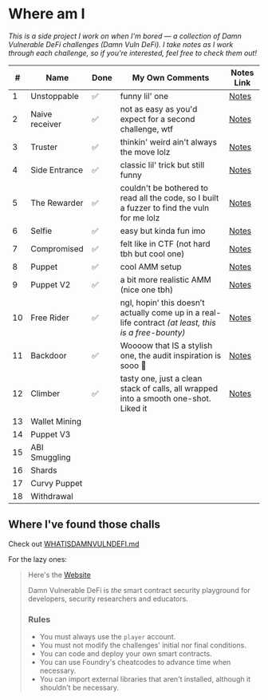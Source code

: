 # Where am I

_This is a side project I work on when I'm bored — a collection of Damn Vulnerable DeFi challenges (Damn Vuln DeFi).
I take notes as I work through each challenge, so if you're interested, feel free to check them out!_

| #  | Name           | Done | My Own Comments | Notes Link                            |
| -- | -------------- | ---- | -------- | ------------------------------------- |
| 1  | Unstoppable    | ✅    |    funny lil' one      | [Notes](test/unstoppable/Notes.md)    |
| 2  | Naive receiver | ✅    |    not as easy as you'd expect for a second challenge, wtf     | [Notes](test/naive-receiver/Notes.md) |
| 3  | Truster        | ✅    |    thinkin' weird ain't always the move lolz     | [Notes](test/truster/Notes.md)        |
| 4  | Side Entrance  | ✅    |    classic lil' trick but still funny     | [Notes](test/side-entrance/Notes.md)  |
| 5  | The Rewarder   | ✅    |    couldn't be bothered to read all the code, so I built a fuzzer to find the vuln for me lolz      | [Notes](test/the-rewarder/Notes.md)   |
| 6  | Selfie         | ✅    |    easy but kinda fun imo      | [Notes](test/selfie/Notes.md)         |
| 7  | Compromised    | ✅    |    felt like in CTF (not hard tbh but cool one)      | [Notes](test/compromised/Notes.md)    |
| 8  | Puppet         | ✅    |    cool AMM setup      | [Notes](test/puppet/Notes.md)         |
| 9  | Puppet V2      | ✅    |    a bit more realistic AMM (nice one tbh)      | [Notes](test/puppet-v2/Notes.md)      |
| 10 | Free Rider     | ✅    |    ngl, hopin’ this doesn’t actually come up in a real-life contract _(at least, this is a free-bounty)_     |  [Notes](test/free-rider/Notes.md)                                     |
| 11 | Backdoor       | ✅    |    Woooow that IS a stylish one, the audit inspiration is sooo 🥵   |  [Notes](test/backdoor/Notes.md)                                     |
| 12 | Climber        | ✅    |    tasty one, just a clean stack of calls, all wrapped into a smooth one-shot. Liked it      |    [Notes](test/climber/Notes.md)     |
| 13 | Wallet Mining  |      |          |                                       |
| 14 | Puppet V3      |      |          |                                       |
| 15 | ABI Smuggling  |      |          |                                       |
| 16 | Shards         |      |          |                                       |
| 17 | Curvy Puppet   |      |          |                                       |
| 18 | Withdrawal     |      |          |                                       |

## Where I've found those challs

Check out [WHATISDAMNVULNDEFI.md](WHATISDAMNVULNDEFI.md)

For the lazy ones:

> 
> Here's the [Website](https://www.damnvulnerabledefi.xyz/)
>
> Damn Vulnerable DeFi is _the_ smart contract security playground for developers, security researchers and educators.
>
> ### Rules
> 
> - You must always use the `player` account.
> - You must not modify the challenges' initial nor final conditions.
> - You can code and deploy your own smart contracts.
> - You can use Foundry's cheatcodes to advance time when necessary.
> - You can import external libraries that aren't installed, although it shouldn't be necessary.
